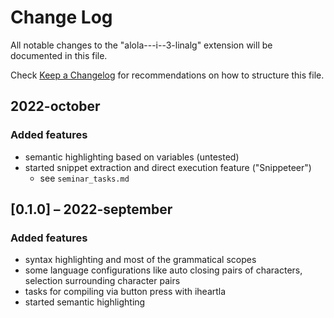 # Change Log

All notable changes to the "alola---i--3-linalg" extension will be documented in this file.

Check [Keep a Changelog](http://keepachangelog.com/) for recommendations on how to structure this file.

## 2022-october

### Added features

- semantic highlighting based on variables (untested)
- started snippet extraction and direct execution feature ("Snippeteer")
  - see `seminar_tasks.md`

## [0.1.0] – 2022-september

### Added features

- syntax highlighting and most of the grammatical scopes
- some language configurations like auto closing pairs of characters, selection surrounding character pairs
- tasks for compiling via button press with iheartla
- started semantic highlighting